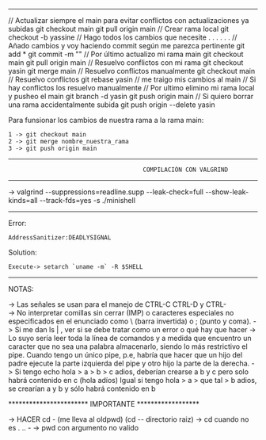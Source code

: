 --------------------------------------------------------------------------------------------------
// Actualizar siempre el main para evitar conflictos con actualizaciones ya subidas
git checkout main
git pull origin main
// Crear rama local
git checkout -b yassine
// Hago todos los cambios que necesite . . .
. . .
// Añado cambios y voy haciendo commit según me parezca pertinente
git add *
git commit -m ""
// Por último actualizo mi rama main
git checkout main
git pull origin main
// Resuelvo conflictos con mi rama
git checkout yasin
git merge main
// Resuelvo conflictos manualmente
git checkout main
// Resuelvo conflictos
git rebase yasin // me traigo mis cambios al main
// Si hay conflictos los resuelvo manualmente
// Por ultimo elimino mi rama local y pusheo el main
git branch -d yasin
git push origin main
// Si quiero borrar una rama accidentalmente subida
git push origin --delete yasin

Para funsionar los cambios de nuestra rama a la rama main:

	1 -> git checkout main
	2 -> git merge nombre_nuestra_rama
	3 -> git push origin main

--------------------------------------------------------------------------------------------------
                                          COMPILACIÓN CON VALGRIND
--------------------------------------------------------------------------------------------------

   -> valgrind --suppressions=readline.supp --leak-check=full --show-leak-kinds=all --track-fds=yes -s ./minishell

---------------------------------------------------------

Error: 

	AddressSanitizer:DEADLYSIGNAL

Solution: 

	Execute-> setarch `uname -m` -R $SHELL

--------------------------------------------------------

NOTAS:

-> Las señales se usan para el manejo de CTRL-C CTRL-D y CTRL-\
-> No interpretar comillas sin cerrar (IMP) o caracteres especiales no especificados en el
   enunciado como \ (barra invertida) o ; (punto y coma).
-> Si me dan ls | , ver si se debe tratar como un error o qué hay que hacer
-> Lo suyo sería leer toda la línea de comandos y a medida que encuentro un caracter que no 
   sea una palabra almacenarlo, siendo lo más restrictivo el pipe. 
   Cuando tengo un único pipe, p.e, habría que hacer que un hijo del padre ejecute la parte
   izquierda del pipe y otro hijo la parte de la derecha.
-> Si tengo echo hola > a > b > c adios, deberían crearse a b y c pero solo habrá contenido
   en c (hola adíos)
   Igual si tengo hola > a > que tal > b adios, se crearían a y b y sólo habrá contenido en b


***********************  IMPORTANTE ******************

   -> HACER cd - (me lleva al oldpwd) (cd -- directorio raiz)
   -> cd cuando no es . .. - 
   -> pwd con argumento no valido
